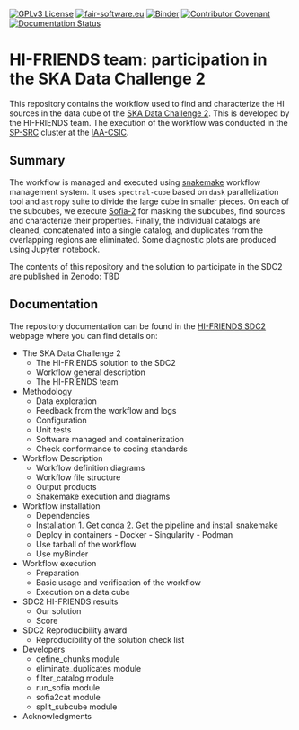 [![GPLv3 License](https://img.shields.io/badge/License-GPL%20v3-yellow.svg)](https://opensource.org/licenses/)
[![fair-software.eu](https://img.shields.io/badge/fair--software.eu-%E2%97%8F%20%20%E2%97%8F%20%20%E2%97%8B%20%20%E2%97%8F%20%20%E2%97%8B-orange)](https://fair-software.eu)
[![Binder](https://mybinder.org/badge_logo.svg)](https://mybinder.org/v2/gh/HI-FRIENDS-SDC2/hi-friends/HEAD?urlpath=lab/tree/docs/_static/mybinder_execution.ipynb)
[![Contributor Covenant](https://img.shields.io/badge/Contributor%20Covenant-2.1-4baaaa.svg)](code_of_conduct.md)
[![Documentation Status](https://readthedocs.org/projects/hi-friends-sdc2/badge/?version=latest)](https://hi-friends-sdc2.readthedocs.io/en/latest/?badge=latest)

# HI-FRIENDS team: participation in the SKA Data Challenge 2

This repository contains the workflow used to find and characterize the HI sources in the data cube of the [SKA Data Challenge 2](https://sdc2.astronomers.skatelescope.org/). This is developed by the HI-FRIENDS team. The execution of the workflow was conducted in the [SP-SRC](https://spsrc-user-docs.readthedocs.io/en/latest/) cluster at the [IAA-CSIC](https://www.iaa.csic.es/en/).


## Summary

The workflow is managed and executed using [snakemake](https://snakemake.readthedocs.io/en/stable/) workflow management system. It uses `spectral-cube` based on `dask` parallelization tool and `astropy` suite to divide the large cube in smaller pieces. On each of the subcubes, we execute [Sofia-2](https://github.com/SoFiA-Admin/SoFiA-2) for masking the subcubes, find sources and characterize their properties. Finally, the individual catalogs are cleaned, concatenated into a single catalog, and duplicates from the overlapping regions are eliminated. Some diagnostic plots are produced using Jupyter notebook.

The contents of this repository and the solution to participate in the SDC2 are published in Zenodo: TBD

## Documentation

The repository documentation can be found in the [HI-FRIENDS SDC2](https://hi-friends-sdc2.readthedocs.io/en/latest/) webpage where you can find details on:

- The SKA Data Challenge 2
  - The HI-FRIENDS solution to the SDC2
  - Workflow general description
  - The HI-FRIENDS team
- Methodology
  - Data exploration
  - Feedback from the workflow and logs
  - Configuration
  - Unit tests
  - Software managed and containerization
  - Check conformance to coding standards
- Workflow Description
  - Workflow definition diagrams
  - Workflow file structure
  - Output products
  - Snakemake execution and diagrams
- Workflow installation
  - Dependencies
  - Installation
        1. Get conda
        2. Get the pipeline and install snakemake
  - Deploy in containers
        - Docker
        - Singularity
        - Podman
  - Use tarball of the workflow
  - Use myBinder
- Workflow execution
  - Preparation
  - Basic usage and verification of the workflow
  - Execution on a data cube
- SDC2 HI-FRIENDS results
  - Our solution
  - Score
- SDC2 Reproducibility award
  - Reproducibility of the solution check list
- Developers
  - define_chunks module
  - eliminate_duplicates module
  - filter_catalog module
  - run_sofia module
  - sofia2cat module
  - split_subcube module
- Acknowledgments
